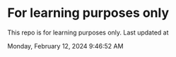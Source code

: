 # For learning purposes only
This repo is for learning purposes only.
Last updated at

Monday, February 12, 2024 9:46:52 AM

